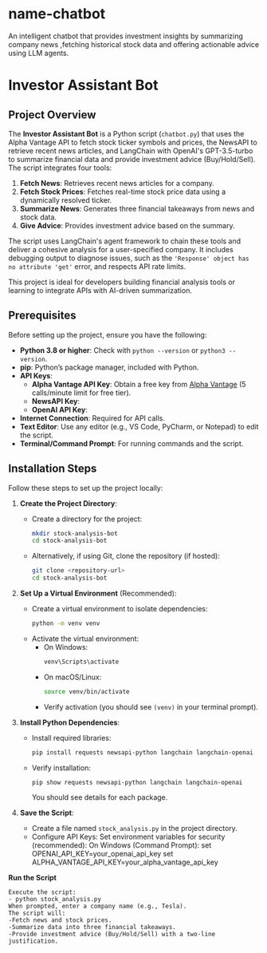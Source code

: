 # name-chatbot
An intelligent chatbot that provides investment insights by summarizing company news ,fetching historical stock data and offering actionable advice using LLM agents.

# Investor Assistant Bot

## Project Overview

The **Investor Assistant Bot** is a Python script (`chatbot.py`) that uses the Alpha Vantage API to fetch stock ticker symbols and prices, the NewsAPI to retrieve recent news articles, and LangChain with OpenAI's GPT-3.5-turbo to summarize financial data and provide investment advice (Buy/Hold/Sell). The script integrates four tools:
1. **Fetch News**: Retrieves recent news articles for a company.
2. **Fetch Stock Prices**: Fetches real-time stock price data using a dynamically resolved ticker.
3. **Summarize News**: Generates three financial takeaways from news and stock data.
4. **Give Advice**: Provides investment advice based on the summary.

The script uses LangChain's agent framework to chain these tools and deliver a cohesive analysis for a user-specified company. It includes debugging output to diagnose issues, such as the `'Response' object has no attribute 'get'` error, and respects API rate limits.

This project is ideal for developers building financial analysis tools or learning to integrate APIs with AI-driven summarization.

## Prerequisites

Before setting up the project, ensure you have the following:

- **Python 3.8 or higher**: Check with `python --version` or `python3 --version`.
- **pip**: Python’s package manager, included with Python.
- **API Keys**:
  - **Alpha Vantage API Key**: Obtain a free key from [Alpha Vantage](https://www.alphavantage.co/support/#api-key) (5 calls/minute limit for free tier).
  - **NewsAPI Key**: 
  - **OpenAI API Key**: 
- **Internet Connection**: Required for API calls.
- **Text Editor**: Use any editor (e.g., VS Code, PyCharm, or Notepad) to edit the script.
- **Terminal/Command Prompt**: For running commands and the script.

## Installation Steps

Follow these steps to set up the project locally:

1. **Create the Project Directory**:
   - Create a directory for the project:
     ```bash
     mkdir stock-analysis-bot
     cd stock-analysis-bot
     ```
   - Alternatively, if using Git, clone the repository (if hosted):
     ```bash
     git clone <repository-url>
     cd stock-analysis-bot
     ```

2. **Set Up a Virtual Environment** (Recommended):
   - Create a virtual environment to isolate dependencies:
     ```bash
     python -m venv venv
     ```
   - Activate the virtual environment:
     - On Windows:
       ```bash
       venv\Scripts\activate
       ```
     - On macOS/Linux:
       ```bash
       source venv/bin/activate
       ```
     - Verify activation (you should see `(venv)` in your terminal prompt).

3. **Install Python Dependencies**:
   - Install required libraries:
     ```bash
     pip install requests newsapi-python langchain langchain-openai
     ```
   - Verify installation:
     ```bash
     pip show requests newsapi-python langchain langchain-openai
     ```
     You should see details for each package.

4. **Save the Script**:
   - Create a file named `stock_analysis.py` in the project directory.
   - Configure API Keys:
	Set environment variables for security (recommended):
	On Windows (Command Prompt):
	set OPENAI_API_KEY=your_openai_api_key
	set ALPHA_VANTAGE_API_KEY=your_alpha_vantage_api_key
	
**Run the Script**

	Execute the script:
	- python stock_analysis.py
	When prompted, enter a company name (e.g., Tesla).
	The script will:
	-Fetch news and stock prices.
	-Summarize data into three financial takeaways.
	-Provide investment advice (Buy/Hold/Sell) with a two-line justification.
